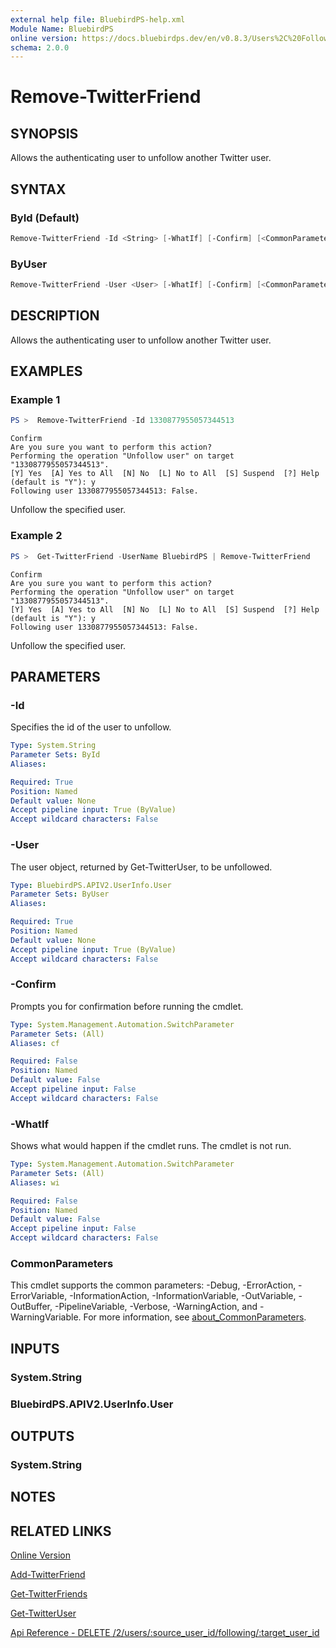 ```yaml
---
external help file: BluebirdPS-help.xml
Module Name: BluebirdPS
online version: https://docs.bluebirdps.dev/en/v0.8.3/Users%2C%20Followers%2C%20Friends%2C%20and%20Blocks/Remove-TwitterFriend
schema: 2.0.0
---
```


# Remove-TwitterFriend

## SYNOPSIS

Allows the authenticating user to unfollow another Twitter user.

## SYNTAX

### ById (Default)

```powershell
Remove-TwitterFriend -Id <String> [-WhatIf] [-Confirm] [<CommonParameters>]
```

### ByUser

```powershell
Remove-TwitterFriend -User <User> [-WhatIf] [-Confirm] [<CommonParameters>]
```

## DESCRIPTION

Allows the authenticating user to unfollow another Twitter user.

## EXAMPLES

### Example 1

```powershell
PS >  Remove-TwitterFriend -Id 1330877955057344513
```

```text
Confirm
Are you sure you want to perform this action?
Performing the operation "Unfollow user" on target "1330877955057344513".
[Y] Yes  [A] Yes to All  [N] No  [L] No to All  [S] Suspend  [?] Help (default is "Y"): y
Following user 1330877955057344513: False.
```

Unfollow the specified user.

### Example 2

```powershell
PS >  Get-TwitterFriend -UserName BluebirdPS | Remove-TwitterFriend
```

```text
Confirm
Are you sure you want to perform this action?
Performing the operation "Unfollow user" on target "1330877955057344513".
[Y] Yes  [A] Yes to All  [N] No  [L] No to All  [S] Suspend  [?] Help (default is "Y"): y
Following user 1330877955057344513: False.
```

Unfollow the specified user.

## PARAMETERS

### -Id

Specifies the id of the user to unfollow.

```yaml
Type: System.String
Parameter Sets: ById
Aliases:

Required: True
Position: Named
Default value: None
Accept pipeline input: True (ByValue)
Accept wildcard characters: False
```

### -User

The user object, returned by Get-TwitterUser, to be unfollowed.

```yaml
Type: BluebirdPS.APIV2.UserInfo.User
Parameter Sets: ByUser
Aliases:

Required: True
Position: Named
Default value: None
Accept pipeline input: True (ByValue)
Accept wildcard characters: False
```

### -Confirm

Prompts you for confirmation before running the cmdlet.

```yaml
Type: System.Management.Automation.SwitchParameter
Parameter Sets: (All)
Aliases: cf

Required: False
Position: Named
Default value: False
Accept pipeline input: False
Accept wildcard characters: False
```

### -WhatIf

Shows what would happen if the cmdlet runs.
The cmdlet is not run.

```yaml
Type: System.Management.Automation.SwitchParameter
Parameter Sets: (All)
Aliases: wi

Required: False
Position: Named
Default value: False
Accept pipeline input: False
Accept wildcard characters: False
```

### CommonParameters

This cmdlet supports the common parameters: -Debug, -ErrorAction, -ErrorVariable, -InformationAction, -InformationVariable, -OutVariable, -OutBuffer, -PipelineVariable, -Verbose, -WarningAction, and -WarningVariable. For more information, see [about_CommonParameters](http://go.microsoft.com/fwlink/?LinkID=113216).

## INPUTS

### System.String

### BluebirdPS.APIV2.UserInfo.User

## OUTPUTS

### System.String

## NOTES

## RELATED LINKS

[Online Version](https://docs.bluebirdps.dev/en/v0.8.3/Users%2C%20Followers%2C%20Friends%2C%20and%20Blocks/Remove-TwitterFriend)

[Add-TwitterFriend](https://docs.bluebirdps.dev/en/v0.8.3/Users%2C%20Followers%2C%20Friends%2C%20and%20Blocks/Add-TwitterFriend)

[Get-TwitterFriends](https://docs.bluebirdps.dev/en/v0.8.3/Users%2C%20Followers%2C%20Friends%2C%20and%20Blocks/Get-TwitterFriends)

[Get-TwitterUser](https://docs.bluebirdps.dev/en/v0.8.3/Users%2C%20Followers%2C%20Friends%2C%20and%20Blocks/Get-TwitterUser)

[Api Reference - DELETE /2/users/:source_user_id/following/:target_user_id](https://developer.twitter.com/en/docs/twitter-api/users/follows/api-reference/delete-users-source_id-following)
